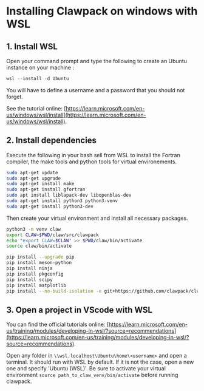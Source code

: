 # Installing Clawpack on windows with WSL

## 1. Install WSL
Open your command prompt and type the following to create an Ubuntu instance on your machine : 

```powershell
wsl --install -d Ubuntu
```

You will have to define a username and a password that you should not forget.

See the tutorial online: [https://learn.microsoft.com/en-us/windows/wsl/install](https://learn.microsoft.com/en-us/windows/wsl/install).

## 2. Install dependencies

Execute the following in your bash sell from WSL to install the Fortran compiler, the make tools and python tools for virtual environements.

```bash
sudo apt-get update
sudo apt-get upgrade
sudo apt-get install make
sudo apt-get install gfortran
sudo apt install liblapack-dev libopenblas-dev
sudo apt-get install python3 python3-venv
sudo apt-get install python3-dev
```

Then create your virtual environment and install all necessary packages.

```bash
python3 -m venv claw
export CLAW=$PWD/claw/src/clawpack
echo "export CLAW=$CLAW" >> $PWD/claw/bin/activate
source claw/bin/activate

pip install --upgrade pip
pip install meson-python
pip install ninja
pip install pkgconfig
pip install scipy
pip install matplotlib
pip install --no-build-isolation -e git+https://github.com/clawpack/clawpack.git@v5.12.0#egg=clawpack
```

## 3. Open a project in VScode with WSL

You can find the official tutorials online: [https://learn.microsoft.com/en-us/training/modules/developing-in-wsl/?source=recommendations](https://learn.microsoft.com/en-us/training/modules/developing-in-wsl/?source=recommendations).

Open any folder in `\\wsl.localhost\Ubuntu\home\<username>` and open a terminal. It should run with WSL by default. If it is not the case, open a new one and specify 'Ubuntu (WSL)'. Be sure to activate your virtual environment `source path_to_claw_venv/bin/activate` before running clawpack.
